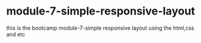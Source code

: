 # module-7-simple-responsive-layout
this is the bootcamp module-7-simple responsive layout using the html,css and etc
